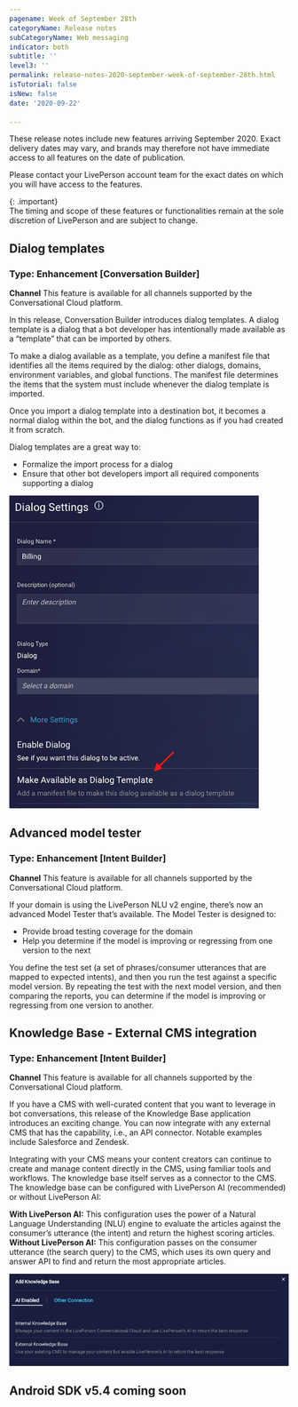 ```yaml
---
pagename: Week of September 28th
categoryName: Release notes
subCategoryName: Web messaging
indicator: both
subtitle: ''
level3: ''
permalink: release-notes-2020-september-week-of-september-28th.html
isTutorial: false
isNew: false
date: '2020-09-22'

---
```


These release notes include new features arriving September 2020. Exact delivery dates may vary, and brands may therefore not have immediate access to all features on the date of publication.

Please contact your LivePerson account team for the exact dates on which you will have access to the features.

{: .important}  
The timing and scope of these features or functionalities remain at the sole discretion of LivePerson and are subject to change.

##  Dialog templates
### Type: Enhancement [Conversation Builder]

**Channel**
This feature is available for all channels supported by the Conversational Cloud platform.

In this release, Conversation Builder introduces dialog templates. A dialog template is a dialog that a bot developer has intentionally made available as a “template” that can be imported by others.

To make a dialog available as a template, you define a manifest file that identifies all the items required by the dialog: other dialogs, domains, environment variables, and global functions. The manifest file determines the items that the system must include whenever the dialog template is imported.

Once you import a dialog template into a destination bot, it becomes a normal dialog within the bot, and the dialog functions as if you had created it from scratch.

Dialog templates are a great way to:
* Formalize the import process for a dialog
* Ensure that other bot developers import all required components supporting a dialog

![](img/Release-notes-sept-28-1.png)

## Advanced model tester
### Type: Enhancement [Intent Builder] 

**Channel**
This feature is available for all channels supported by the Conversational Cloud platform.

If your domain is using the LivePerson NLU v2 engine, there’s now an advanced Model Tester that’s available. The Model Tester is designed to:
* Provide broad testing coverage for the domain
* Help you determine if the model is improving or regressing from one version to the next

You define the test set (a set of phrases/consumer utterances that are mapped to expected intents), and then you run the test against a specific model version. By repeating the test with the next model version, and then comparing the reports, you can determine if the model is improving or regressing from one version to another.

## Knowledge Base -  External CMS integration
### Type: Enhancement [Intent Builder]

**Channel**
This feature is available for all channels supported by the Conversational Cloud platform.

If you have a CMS with well-curated content that you want to leverage in bot conversations, this release of the Knowledge Base application introduces an exciting change. You can now integrate with any external CMS that has the capability, i.e., an API connector. Notable examples include Salesforce and Zendesk.

Integrating with your CMS means your content creators can continue to create and manage content directly in the CMS, using familiar tools and workflows. The knowledge base itself serves as a connector to the CMS. The knowledge base can be configured with LivePerson AI (recommended) or without LivePerson AI:

**With LivePerson AI:** This configuration uses the power of a Natural Language Understanding (NLU) engine to evaluate the articles against the consumer’s utterance (the intent) and return the highest scoring articles.
**Without LivePerson AI:** This configuration passes on the consumer utterance (the search query) to the CMS, which uses its own query and answer API to find and return the most appropriate articles.

![](img/RN-week-of-sept-28-2.png)

## Android SDK v5.4 coming soon
